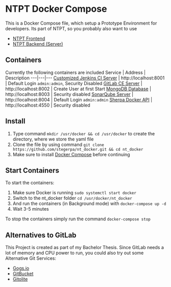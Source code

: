 # NTPT Docker Compose

This is a Docker Compose file, which setup a Prototype Environment for developers. Its part of NTPT, so you probably also want to use
* [NTPT Frontend](https://github.com/stegerpa/ntpt_frontend_react)
* [NTPT Backend (Server)](https://github.com/stegerpa/ntpt_camunda_server)

## Containers

Currently the following containers are included
Service | Address | Description
---|---|---
[Customized Jenkins CI Server](https://hub.docker.com/r/stegerpa/jenkins/) | http://localhost:8001 | Default Login `admin:admin`, Security Disabled
[GitLab CE Server](https://hub.docker.com/r/gitlab/gitlab-ce/) | http://localhost:8002 | Create User at first Start
[MongoDB Database](https://hub.docker.com/_/mongo/) | http://localhost:8003 | Security disabled
[SonarQube Server](https://hub.docker.com/_/sonarqube/) | http://localhost:8004 | Default Login `admin:admin`
[Sherpa Docker API](https://hub.docker.com/r/djenriquez/sherpa/) | http://localhost:4550 | Security disabled

## Install
1. Type command `mkdir /usr/docker && cd /usr/docker` to create the directory, where we store the yaml file
2. Clone the file by using command `git clone https://github.com/stegerpa/nt_docker.git && cd nt_docker`
3. Make sure to install [Docker Compose](https://github.com/docker/compose/releases) before continuing

## Start Containers
To start the containers:
1. Make sure Docker is running
`sudo systemctl start docker`
2. Switch to the nt_docker folder
`cd /usr/docker/nt_docker`
3. And run the containers (in Background mode) with
`docker-compose up -d`
4. Wait 3-5 minutes

To stop the containers simply run the command `docker-compose stop`

## Alternatives to GitLab
This Project is created as part of my Bachelor Thesis. Since GitLab needs a lot of memory and CPU power to run, you could also try out some Alternative Git Services:
* [Gogs.io](https://gogs.io/)
* [GitBucket](https://github.com/gitbucket/gitbucket)
* [Gitolite](http://gitolite.com/gitolite/)
